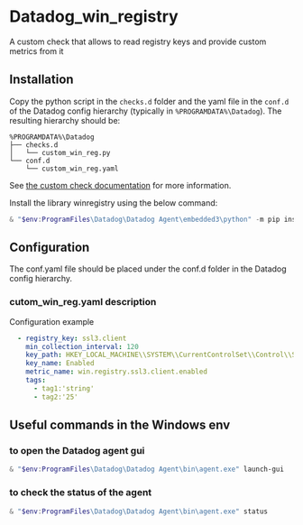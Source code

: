 # Datadog_win_registry
A custom check that allows to read registry keys and provide custom metrics from it

## Installation
Copy the python script in the `checks.d` folder and the yaml file in the `conf.d` of the Datadog config hierarchy (typically in `%PROGRAMDATA%\Datadog`).
The resulting hierarchy should be:

```
%PROGRAMDATA%\Datadog
├── checks.d
│   └── custom_win_reg.py
└── conf.d
    └── custom_win_reg.yaml

```
See [the custom check documentation](https://docs.datadoghq.com/developers/write_agent_check/?tab=agentv6v7) for more information.

Install the library winregistry using the below command:

```powershell
& "$env:ProgramFiles\Datadog\Datadog Agent\embedded3\python" -m pip install winregistry
```

## Configuration

The conf.yaml file should be placed under the conf.d folder in the Datadog config hierarchy.

### cutom_win_reg.yaml description

Configuration example
```yaml
  - registry_key: ssl3.client
    min_collection_interval: 120
    key_path: HKEY_LOCAL_MACHINE\\SYSTEM\\CurrentControlSet\\Control\\SecurityProviders\\SCHANNEL\\Protocols\\SSL\\3.0\\Client
    key_name: Enabled
    metric_name: win.registry.ssl3.client.enabled
    tags:
      - tag1:'string'
      - tag2:'25'
```

## Useful commands in the Windows env

### to open the Datadog agent gui
```powershell
& "$env:ProgramFiles\Datadog\Datadog Agent\bin\agent.exe" launch-gui
```

### to check the status of the agent
```powershell
& "$env:ProgramFiles\Datadog\Datadog Agent\bin\agent.exe" status
```